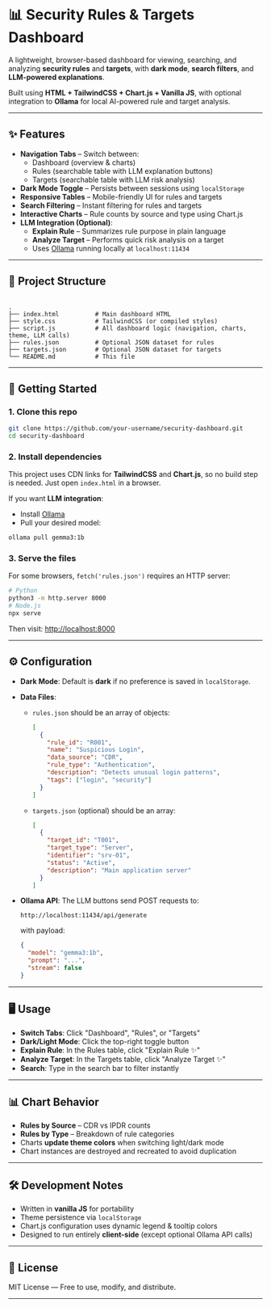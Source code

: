 
# 📊 Security Rules & Targets Dashboard

A lightweight, browser-based dashboard for viewing, searching, and analyzing **security rules** and **targets**, with **dark mode**, **search filters**, and **LLM-powered explanations**.

Built using **HTML + TailwindCSS + Chart.js + Vanilla JS**, with optional integration to **Ollama** for local AI-powered rule and target analysis.

---

## ✨ Features

- **Navigation Tabs** – Switch between:
  - Dashboard (overview & charts)
  - Rules (searchable table with LLM explanation buttons)
  - Targets (searchable table with LLM risk analysis)
- **Dark Mode Toggle** – Persists between sessions using `localStorage`
- **Responsive Tables** – Mobile-friendly UI for rules and targets
- **Search Filtering** – Instant filtering for rules and targets
- **Interactive Charts** – Rule counts by source and type using Chart.js
- **LLM Integration (Optional)**:
  - **Explain Rule** – Summarizes rule purpose in plain language
  - **Analyze Target** – Performs quick risk analysis on a target
  - Uses [Ollama](https://ollama.ai/) running locally at `localhost:11434`

---

## 📂 Project Structure

```

.
├── index.html          # Main dashboard HTML
├── style.css           # TailwindCSS (or compiled styles)
├── script.js           # All dashboard logic (navigation, charts, theme, LLM calls)
├── rules.json          # Optional JSON dataset for rules
├── targets.json        # Optional JSON dataset for targets
└── README.md           # This file

````

---

## 🚀 Getting Started

### 1. Clone this repo
```bash
git clone https://github.com/your-username/security-dashboard.git
cd security-dashboard
````

### 2. Install dependencies

This project uses CDN links for **TailwindCSS** and **Chart.js**, so no build step is needed.
Just open `index.html` in a browser.

If you want **LLM integration**:

* Install [Ollama](https://ollama.ai/download)
* Pull your desired model:

```bash
ollama pull gemma3:1b
```

### 3. Serve the files

For some browsers, `fetch('rules.json')` requires an HTTP server:

```bash
# Python
python3 -m http.server 8000
# Node.js
npx serve
```

Then visit: [http://localhost:8000](http://localhost:8000)

---

## ⚙️ Configuration

* **Dark Mode**:
  Default is **dark** if no preference is saved in `localStorage`.

* **Data Files**:

  * `rules.json` should be an array of objects:

    ```json
    [
      {
        "rule_id": "R001",
        "name": "Suspicious Login",
        "data_source": "CDR",
        "rule_type": "Authentication",
        "description": "Detects unusual login patterns",
        "tags": ["login", "security"]
      }
    ]
    ```
  * `targets.json` (optional) should be an array:

    ```json
    [
      {
        "target_id": "T001",
        "target_type": "Server",
        "identifier": "srv-01",
        "status": "Active",
        "description": "Main application server"
      }
    ]
    ```

* **Ollama API**:
  The LLM buttons send POST requests to:

  ```
  http://localhost:11434/api/generate
  ```

  with payload:

  ```json
  {
    "model": "gemma3:1b",
    "prompt": "...",
    "stream": false
  }
  ```

---

## 🖥️ Usage

* **Switch Tabs**: Click "Dashboard", "Rules", or "Targets"
* **Dark/Light Mode**: Click the top-right toggle button
* **Explain Rule**: In the Rules table, click "Explain Rule ✨"
* **Analyze Target**: In the Targets table, click "Analyze Target ✨"
* **Search**: Type in the search bar to filter instantly

---

## 📊 Chart Behavior

* **Rules by Source** – CDR vs IPDR counts
* **Rules by Type** – Breakdown of rule categories
* Charts **update theme colors** when switching light/dark mode
* Chart instances are destroyed and recreated to avoid duplication

---

## 🛠 Development Notes

* Written in **vanilla JS** for portability
* Theme persistence via `localStorage`
* Chart.js configuration uses dynamic legend & tooltip colors
* Designed to run entirely **client-side** (except optional Ollama API calls)

---

## 📜 License

MIT License — Free to use, modify, and distribute.

---

